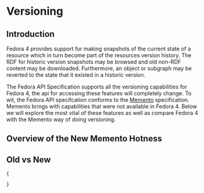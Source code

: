 # Versioning

## Introduction

Fedora 4 provides support for making snapshots of the current state of a resource which in turn become part of the resources version history.  The RDF for historic version snapshots may be browsed and old non-RDF content may be downloaded.  Furthermore, an object or subgraph may be reverted to the state that it existed in a historic version.

The Fedora API Specification supports all the versioning capabilities for Fedora 4, the api for accessing these features will completely change.  To wit, the Fedora API specifcation conforms to the [Memento](https://mementoweb.org/guide/rfc/) specification.  Memento brings with capabilities that were not available in Fedora 4.  Below we will explore the most vital of these features as well as compare Fedora 4 with the Memento way of doing versioning.

## Overview of the New Memento Hotness


## Old vs New

```
{

}
```
